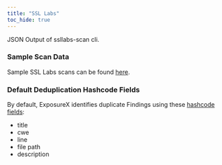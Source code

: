 ```yaml
---
title: "SSL Labs"
toc_hide: true
---
```

JSON Output of ssllabs-scan cli.

### Sample Scan Data
Sample SSL Labs scans can be found [here](https://github.com/ExposureX/django-ExposureX/tree/master/unittests/scans/ssl_labs).

### Default Deduplication Hashcode Fields
By default, ExposureX identifies duplicate Findings using these [hashcode fields](https://docs.exposurex.com/en/working_with_findings/finding_deduplication/about_deduplication/):

- title
- cwe
- line
- file path
- description
